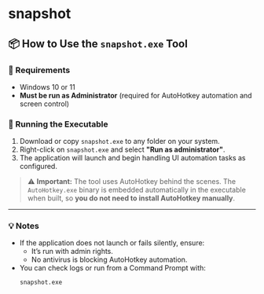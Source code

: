 # snapshot

## 📦 How to Use the `snapshot.exe` Tool

### 🔧 Requirements
- Windows 10 or 11
- **Must be run as Administrator** (required for AutoHotkey automation and screen control)

### 🚀 Running the Executable

1. Download or copy `snapshot.exe` to any folder on your system.
2. Right-click on `snapshot.exe` and select **"Run as administrator"**.
3. The application will launch and begin handling UI automation tasks as configured.

> ⚠️ **Important:** The tool uses AutoHotkey behind the scenes. The `AutoHotkey.exe` binary is embedded automatically in the executable when built, so **you do not need to install AutoHotkey manually**.

---

### 💡 Notes

- If the application does not launch or fails silently, ensure:
  - It’s run with admin rights.
  - No antivirus is blocking AutoHotkey automation.
- You can check logs or run from a Command Prompt with:
  ```cmd
  snapshot.exe
